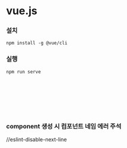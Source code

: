 # vue.js

### 설치
`npm install -g @vue/cli`

### 실행
`npm run serve`

<br><br><br>
---
### component 생성 시 컴포넌트 네임 에러 주석  
//eslint-disable-next-line

<!-- 
❗ 주의점
- component생성 시에는 재사용성에 초첨
- props로 전송된 데이터는 수정 금지 (Read-only)



 -->
